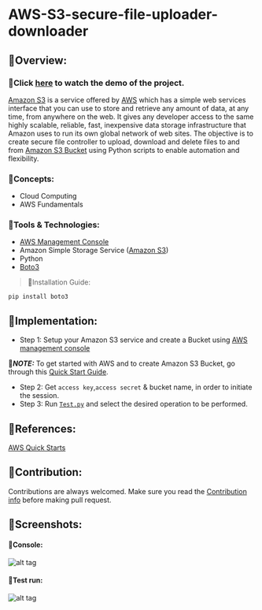 # AWS-S3-secure-file-uploader-downloader
## 🔹Overview:
### 📌Click [here](https://drive.google.com/file/d/1WCnX5hTPWgFS36rhuw3-dRzS77HFEilQ/view?usp=sharing) to watch the demo of the project.
[Amazon S3](https://aws.amazon.com/s3/) is a service offered by [AWS](https://aws.amazon.com/) which has a simple web services interface that you can use to store and retrieve any amount of data, at any time, from anywhere on the web. It gives any developer access to the same highly scalable, reliable, fast, inexpensive data storage infrastructure that Amazon uses to run its own global network of web sites.
The objective is to create secure file controller to upload, download and delete files to and from [Amazon S3 Bucket](https://docs.aws.amazon.com/AmazonS3/latest/userguide/UsingBucket.html) using Python scripts to enable automation and flexibility.

### 🔸Concepts:
- Cloud Computing
- AWS Fundamentals

### 🔸Tools & Technologies:
- [AWS Management Console](https://aws.amazon.com/console/)
- Amazon Simple Storage Service ([Amazon S3](https://aws.amazon.com/s3/))
- Python
- [Boto3](https://boto3.amazonaws.com/v1/documentation/api/latest/guide/session.html)

> 🔸Installation Guide:
```
pip install boto3
```
## 🔹Implementation:
- Step 1: Setup your Amazon S3 service and create a Bucket using [AWS management console](https://aws.amazon.com/console/)

📌***NOTE:***
To get started with AWS and to create Amazon S3 Bucket, go through this [Quick Start Guide](https://docs.aws.amazon.com/quickstarts/latest/s3backup/welcome.html).

- Step 2:  Get `access key`,`access secret` & bucket name, in order to initiate the session.
- Step 3: Run [```Test.py```](https://github.com/gauravpore/AWS-S3-file-Uploader-Downloader/blob/main/Test.py) and select the desired operation to be performed. 

## 🔹References:
[AWS Quick Starts](https://docs.aws.amazon.com/index.html)

## 🔹Contribution:
Contributions are always welcomed. Make sure you read the [Contribution info](https://github.com/gauravpore/AWS-S3-file-Uploader-Downloader/blob/main/contribution.md) before making pull request.

## 🔹Screenshots:
#### 🔸Console:
![alt tag](https://user-images.githubusercontent.com/67472558/119215891-1dceb180-baee-11eb-896a-695ab66c9f26.JPG "AWS management console")

#### 🔸Test run:
![alt tag](https://user-images.githubusercontent.com/67472558/119215892-1f987500-baee-11eb-9dfd-612933c1e60d.JPG "Test run")

